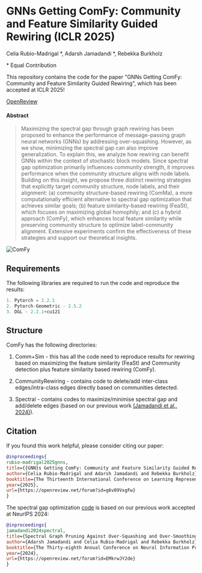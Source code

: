 # GNNs Getting ComFy: Community and Feature Similarity Guided Rewiring (ICLR 2025)

Celia Rubio-Madrigal \*, Adarsh Jamadandi \*, Rebekka Burkholz

\* Equal Contribution

This repository contains the code for the paper "GNNs Getting ComFy: Community and Feature Similarity Guided Rewiring", which has been accepted at ICLR 2025!

[OpenReview](https://openreview.net/forum?id=g6v09VxgFw)

#### Abstract

>Maximizing the spectral gap through graph rewiring has been proposed to enhance the performance of message-passing graph neural networks (GNNs) by addressing over-squashing. However, as we show, minimizing the spectral gap can also improve generalization. To explain this, we analyze how rewiring can benefit GNNs within the context of stochastic block models. Since spectral gap optimization primarily influences community strength, it improves performance when the community structure aligns with node labels. Building on this insight, we propose three distinct rewiring strategies that explicitly target community structure, node labels, and their alignment: (a) community structure-based rewiring (ComMa), a more computationally efficient alternative to spectral gap optimization that achieves similar goals; (b) feature similarity-based rewiring (FeaSt), which focuses on maximizing global homophily; and (c) a hybrid approach (ComFy), which enhances local feature similarity while preserving community structure to optimize label-community alignment. Extensive experiments confirm the effectiveness of these strategies and support our theoretical insights.

![ComFy](https://github.com/RelationalML/ComFy/blob/main/ComFy.jpg)

## Requirements

The following libraries are required to run the code and reproduce the results:

```Python
1. Pytorch = 2.2.1
2. Pytorch-Geometric - 2.5.2
3. DGL - 2.2.1+cu121
```

## Structure

ComFy has the following directories:

1. Comm+Sim - this has all the code need to reproduce results for rewiring based on maximizing the feature similarity (FeaSt) and Community detection plus feature similarity based rewiring (ComFy).

2. CommunityRewiring - contains code to delete/add inter-class edges/intra-class edges directly based on communities detected.

3. Spectral - contains codes to maximize/minimise spectral gap and add/delete edges (based on our previous work [(Jamadandi et al., 2024)](https://github.com/RelationalML/SpectralPruningBraess)).

## Citation

If you found this work helpful, please consider citing our paper:

```bibtex
@inproceedings{
rubio-madrigal2025gnns,
title={{GNN}s Getting ComFy: Community and Feature Similarity Guided Rewiring},
author={Celia Rubio-Madrigal and Adarsh Jamadandi and Rebekka Burkholz},
booktitle={The Thirteenth International Conference on Learning Representations},
year={2025},
url={https://openreview.net/forum?id=g6v09VxgFw}
}
```

The spectral gap optimization [code](https://github.com/RelationalML/SpectralPruningBraess) is based on our previous work accepted at NeurIPS 2024:

```bibtex
@inproceedings{
jamadandi2024spectral,
title={Spectral Graph Pruning Against Over-Squashing and Over-Smoothing},
author={Adarsh Jamadandi and Celia Rubio-Madrigal and Rebekka Burkholz},
booktitle={The Thirty-eighth Annual Conference on Neural Information Processing Systems},
year={2024},
url={https://openreview.net/forum?id=EMkrwJY2de}
}
```

